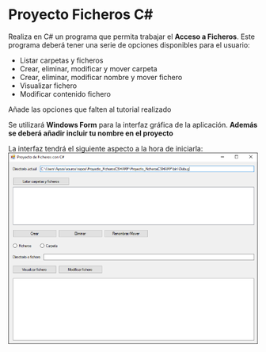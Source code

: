# Proyecto Ficheros C#
Realiza en C# un programa que permita trabajar el **Acceso a Ficheros**. Este programa deberá tener una serie de opciones disponibles para el usuario:

- Listar carpetas y ficheros
- Crear, eliminar, modificar y mover carpeta
- Crear, eliminar, modificar nombre y mover fichero
- Visualizar fichero
- Modificar contenido fichero

Añade las opciones que falten al tutorial realizado

Se utilizará **Windows Form** para la interfaz gráfica de la aplicación. **Además se deberá añadir incluir tu nombre en el proyecto**

La interfaz tendrá el siguiente aspecto a la hora de iniciarla:
![](https://github.com/Ayoamaro/Proyecto_FicherosCSHARP/blob/main/docs/images/interfaz1.png?raw=true)
